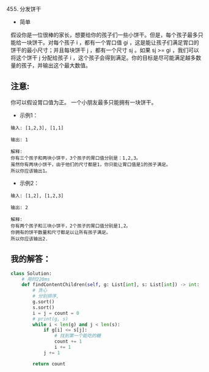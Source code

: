0455. 分发饼干

- 简单

假设你是一位很棒的家长，想要给你的孩子们一些小饼干。但是，每个孩子最多只能给一块饼干。对每个孩子 i ，都有一个胃口值 gi ，这是能让孩子们满足胃口的饼干的最小尺寸；并且每块饼干 j ，都有一个尺寸 sj 。如果 sj >= gi ，我们可以将这个饼干 j 分配给孩子 i ，这个孩子会得到满足。你的目标是尽可能满足越多数量的孩子，并输出这个最大数值。


## 注意:
你可以假设胃口值为正。
一个小朋友最多只能拥有一块饼干。

- 示例1：
```
输入: [1,2,3], [1,1]

输出: 1

解释: 
你有三个孩子和两块小饼干，3个孩子的胃口值分别是：1,2,3。
虽然你有两块小饼干，由于他们的尺寸都是1，你只能让胃口值是1的孩子满足。
所以你应该输出1。
```

- 示例2：
```
输入: [1,2], [1,2,3]

输出: 2

解释: 
你有两个孩子和三块小饼干，2个孩子的胃口值分别是1,2。
你拥有的饼干数量和尺寸都足以让所有孩子满足。
所以你应该输出2.
```

## 我的解答：
```python
class Solution:
    # 用时220ms
    def findContentChildren(self, g: List[int], s: List[int]) -> int:
        # 贪心
        # 分别排序, 
        g.sort()
        s.sort()
        i = j = count = 0
        # print(g, s)
        while i < len(g) and j < len(s):
            if g[i] <= s[j]:
                # 找到第一个能吃的糖
                count += 1
                i += 1
            j += 1

        return count
```
